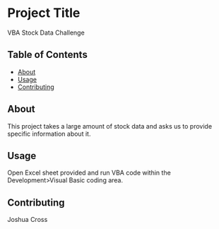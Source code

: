 # Project Title 
VBA Stock Data Challenge

## Table of Contents

- [About](#about)
- [Usage](#usage)
- [Contributing](#contributing)

## About
This project takes a large amount of stock data and asks us to provide specific information about it.

## Usage
Open Excel sheet provided and run VBA code within the Development>Visual Basic coding area.

## Contributing
Joshua Cross
